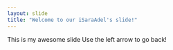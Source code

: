 ```yaml
---
layout: slide
title: "Welcome to our iSaraAdel's slide!"
---
```

This is my awesome slide
Use the left arrow to go back!